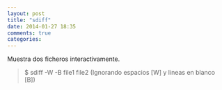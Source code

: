 ```yaml
---
layout: post
title: "sdiff"
date: 2014-01-27 18:35
comments: true
categories: 
---
```

Muestra dos ficheros interactivamente.

>$ sdiff -W -B file1 file2 (Ignorando espacios [W] y lineas en blanco [B])

